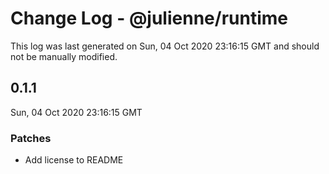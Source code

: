 # Change Log - @julienne/runtime

This log was last generated on Sun, 04 Oct 2020 23:16:15 GMT and should not be manually modified.

## 0.1.1
Sun, 04 Oct 2020 23:16:15 GMT

### Patches

- Add license to README

